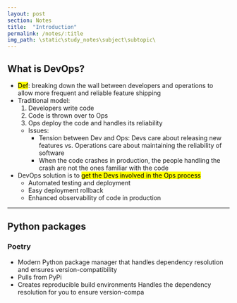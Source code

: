 ```yaml
---
layout: post
section: Notes
title:  "Introduction"
permalink: /notes/:title
img_path: \static\study_notes\subject\subtopic\
---
```


## What is DevOps?
- <mark>Def</mark>: breaking down the wall between developers and operations to allow more frequent and reliable feature shipping
- Traditional model:
  1. Developers write code
  2. Code is thrown over to Ops
  3. Ops deploy the code and handles its reliability
  - Issues: 
    - Tension between Dev and Ops: Devs care about releasing new features vs. Operations care about maintaining the reliability of software
    - When the code crashes in production, the people handling the crash are not the ones familiar with the code
- DevOps solution is to <mark>get the Devs involved in the Ops process</mark>
  - Automated testing and deployment
  - Easy deployment rollback
  - Enhanced observability of code in production

***

## Python packages
### Poetry
- Modern Python package manager that handles dependency resolution and ensures version-compatibility
- Pulls from PyPi
- Creates reproducible build environments Handles the dependency resolution for you to ensure version-compa